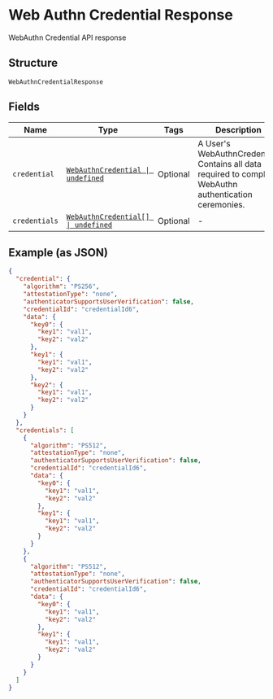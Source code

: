 
# Web Authn Credential Response

WebAuthn Credential API response

## Structure

`WebAuthnCredentialResponse`

## Fields

| Name | Type | Tags | Description |
|  --- | --- | --- | --- |
| `credential` | [`WebAuthnCredential \| undefined`](../../doc/models/web-authn-credential.md) | Optional | A User's WebAuthnCredential. Contains all data required to complete WebAuthn authentication ceremonies. |
| `credentials` | [`WebAuthnCredential[] \| undefined`](../../doc/models/web-authn-credential.md) | Optional | - |

## Example (as JSON)

```json
{
  "credential": {
    "algorithm": "PS256",
    "attestationType": "none",
    "authenticatorSupportsUserVerification": false,
    "credentialId": "credentialId6",
    "data": {
      "key0": {
        "key1": "val1",
        "key2": "val2"
      },
      "key1": {
        "key1": "val1",
        "key2": "val2"
      },
      "key2": {
        "key1": "val1",
        "key2": "val2"
      }
    }
  },
  "credentials": [
    {
      "algorithm": "PS512",
      "attestationType": "none",
      "authenticatorSupportsUserVerification": false,
      "credentialId": "credentialId6",
      "data": {
        "key0": {
          "key1": "val1",
          "key2": "val2"
        },
        "key1": {
          "key1": "val1",
          "key2": "val2"
        }
      }
    },
    {
      "algorithm": "PS512",
      "attestationType": "none",
      "authenticatorSupportsUserVerification": false,
      "credentialId": "credentialId6",
      "data": {
        "key0": {
          "key1": "val1",
          "key2": "val2"
        },
        "key1": {
          "key1": "val1",
          "key2": "val2"
        }
      }
    }
  ]
}
```

